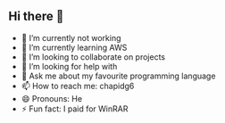 ## Hi there 👋
- 🔭 I’m currently not working
- 🌱 I’m currently learning AWS
- 👯 I’m looking to collaborate on projects
- 🤔 I’m looking for help with 
- 💬 Ask me about my favourite programming language
- 📫 How to reach me: chapidg6
- 😄 Pronouns: He
- ⚡ Fun fact: I paid for WinRAR

